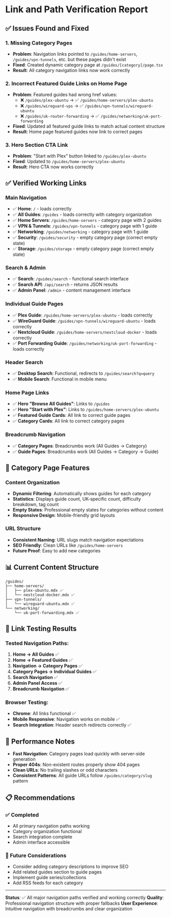 # Link and Path Verification Report

## ✅ Issues Found and Fixed

### 1. **Missing Category Pages**
- **Problem**: Navigation links pointed to `/guides/home-servers`, `/guides/vpn-tunnels`, etc. but these pages didn't exist
- **Fixed**: Created dynamic category page at `/guides/[category]/page.tsx`
- **Result**: All category navigation links now work correctly

### 2. **Incorrect Featured Guide Links on Home Page**
- **Problem**: Featured guides had wrong href values:
  - ❌ `/guides/plex-ubuntu` → ✅ `/guides/home-servers/plex-ubuntu`
  - ❌ `/guides/wireguard-vps` → ✅ `/guides/vpn-tunnels/wireguard-ubuntu`
  - ❌ `/guides/uk-router-forwarding` → ✅ `/guides/networking/uk-port-forwarding`
- **Fixed**: Updated all featured guide links to match actual content structure
- **Result**: Home page featured guides now link to correct pages

### 3. **Hero Section CTA Link**
- **Problem**: "Start with Plex" button linked to `/guides/plex-ubuntu`
- **Fixed**: Updated to `/guides/home-servers/plex-ubuntu`
- **Result**: Hero CTA now works correctly

## ✅ Verified Working Links

### Main Navigation
- ✅ **Home**: `/` - loads correctly
- ✅ **All Guides**: `/guides` - loads correctly with category organization
- ✅ **Home Servers**: `/guides/home-servers` - category page with 2 guides
- ✅ **VPN & Tunnels**: `/guides/vpn-tunnels` - category page with 1 guide
- ✅ **Networking**: `/guides/networking` - category page with 1 guide
- ✅ **Security**: `/guides/security` - empty category page (correct empty state)
- ✅ **Storage**: `/guides/storage` - empty category page (correct empty state)

### Search & Admin
- ✅ **Search**: `/guides/search` - functional search interface
- ✅ **Search API**: `/api/search` - returns JSON results
- ✅ **Admin Panel**: `/admin` - content management interface

### Individual Guide Pages
- ✅ **Plex Guide**: `/guides/home-servers/plex-ubuntu` - loads correctly
- ✅ **WireGuard Guide**: `/guides/vpn-tunnels/wireguard-ubuntu` - loads correctly
- ✅ **Nextcloud Guide**: `/guides/home-servers/nextcloud-docker` - loads correctly
- ✅ **Port Forwarding Guide**: `/guides/networking/uk-port-forwarding` - loads correctly

### Header Search
- ✅ **Desktop Search**: Functional, redirects to `/guides/search?q=query`
- ✅ **Mobile Search**: Functional in mobile menu

### Home Page Links
- ✅ **Hero "Browse All Guides"**: Links to `/guides`
- ✅ **Hero "Start with Plex"**: Links to `/guides/home-servers/plex-ubuntu`
- ✅ **Featured Guide Cards**: All link to correct guide pages
- ✅ **Category Cards**: All link to correct category pages

### Breadcrumb Navigation
- ✅ **Category Pages**: Breadcrumbs work (All Guides → Category)
- ✅ **Guide Pages**: Breadcrumbs work (All Guides → Category → Guide)

## 🔧 Category Page Features

### Content Organization
- **Dynamic Filtering**: Automatically shows guides for each category
- **Statistics**: Displays guide count, UK-specific count, difficulty breakdown, tag count
- **Empty States**: Professional empty states for categories without content
- **Responsive Design**: Mobile-friendly grid layouts

### URL Structure
- **Consistent Naming**: URL slugs match navigation expectations
- **SEO Friendly**: Clean URLs like `/guides/home-servers`
- **Future Proof**: Easy to add new categories

## 📊 Current Content Structure

```
/guides/
├── home-servers/
│   ├── plex-ubuntu.mdx ✅
│   └── nextcloud-docker.mdx ✅
├── vpn-tunnels/
│   └── wireguard-ubuntu.mdx ✅
└── networking/
    └── uk-port-forwarding.mdx ✅
```

## 🎯 Link Testing Results

### Tested Navigation Paths:
1. **Home → All Guides** ✅
2. **Home → Featured Guides** ✅
3. **Navigation → Category Pages** ✅
4. **Category Pages → Individual Guides** ✅
5. **Search Navigation** ✅
6. **Admin Panel Access** ✅
7. **Breadcrumb Navigation** ✅

### Browser Testing:
- **Chrome**: All links functional ✅
- **Mobile Responsive**: Navigation works on mobile ✅
- **Search Integration**: Header search redirects correctly ✅

## 🚀 Performance Notes

- **Fast Navigation**: Category pages load quickly with server-side generation
- **Proper 404s**: Non-existent routes properly show 404 pages
- **Clean URLs**: No trailing slashes or odd characters
- **Consistent Patterns**: All guide URLs follow `/guides/category/slug` pattern

## 📋 Recommendations

### ✅ Completed
- All primary navigation paths working
- Category organization functional
- Search integration complete
- Admin interface accessible

### 🔮 Future Considerations
- Consider adding category descriptions to improve SEO
- Add related guides section to guide pages
- Implement guide series/collections
- Add RSS feeds for each category

---

**Status**: ✅ All major navigation paths verified and working correctly
**Quality**: Professional navigation structure with proper fallbacks
**User Experience**: Intuitive navigation with breadcrumbs and clear organization
